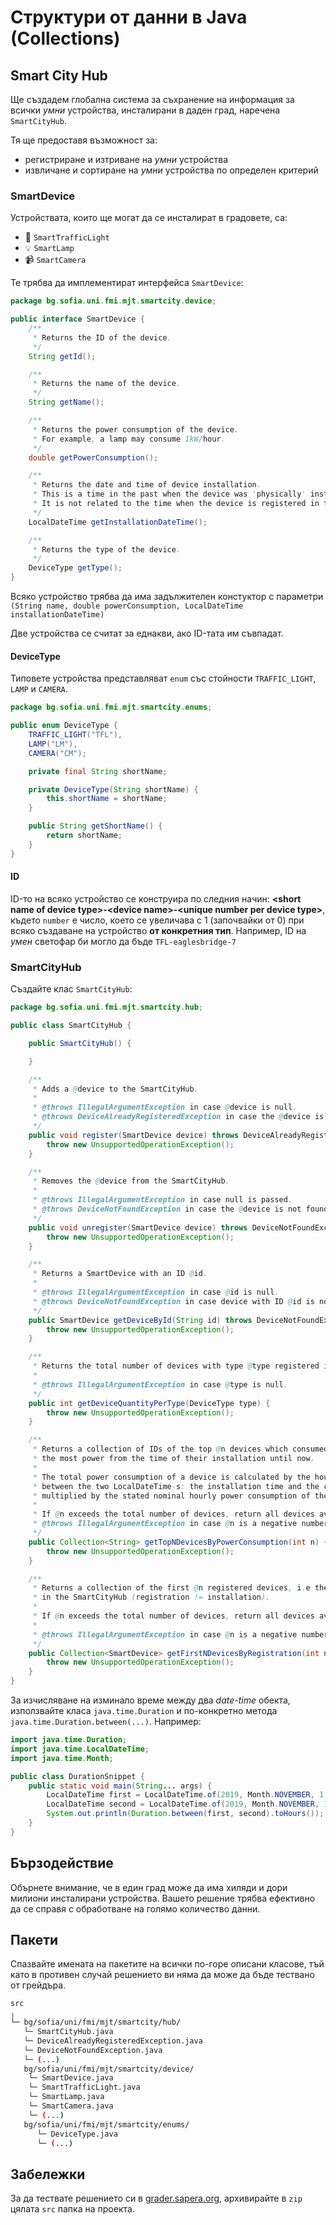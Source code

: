 # Структури от данни в Java (Collections)

## Smart City Hub

Ще създадем глобална система за съхранение на информация за всички *умни* устройства, инсталирани в даден град, наречена `SmartCityHub`.

Тя ще предоставя възможност за:
- регистриране и изтриване на *умни* устройства
- извличане и сортиране на *умни* устройства по определен критерий

### SmartDevice

Устройствата, които ще могат да се инсталират в градовете, са:

- :traffic_light: `SmartTrafficLight`
- :bulb: `SmartLamp`
- :video_camera: `SmartCamera`

Те трябва да имплементират интерфейса `SmartDevice`:

```java
package bg.sofia.uni.fmi.mjt.smartcity.device;

public interface SmartDevice {
    /**
     * Returns the ID of the device.
     */
    String getId();

    /**
     * Returns the name of the device.
     */
    String getName();

    /**
     * Returns the power consumption of the device.
     * For example, a lamp may consume 1kW/hour.
     */
    double getPowerConsumption();

    /**
     * Returns the date and time of device installation.
     * This is a time in the past when the device was 'physically' installed.
     * It is not related to the time when the device is registered in the Hub.
     */
    LocalDateTime getInstallationDateTime();

    /**
     * Returns the type of the device.
     */
    DeviceType getType();
}
```

Всяко устройство трябва да има задължителен констуктор с параметри `(String name, double powerConsumption, LocalDateTime installationDateTime)`

Две устройства се считат за еднакви, ако ID-тата им съвпадат.

#### DeviceType

Типовете устройства представляват `enum` със стойности `TRAFFIC_LIGHT`, `LAMP` и `CAMERA`.

```java
package bg.sofia.uni.fmi.mjt.smartcity.enums;

public enum DeviceType {
    TRAFFIC_LIGHT("TFL"),
    LAMP("LM"),
    CAMERA("CM");

    private final String shortName;

    private DeviceType(String shortName) {
        this.shortName = shortName;
    }

    public String getShortName() {
        return shortName;
    }
}
```

#### ID

ID-то на всяко устройство се конструира по следния начин:
**\<short name of device type\>-\<device name\>-\<unique number per device type\>**, където `number` е число, което се увеличава с 1 (започвайки от 0) при всяко създаване на устройство **от конкретния тип**. Например, ID на *умен* светофар би могло да бъде `TFL-eaglesbridge-7`

### SmartCityHub

Създайте клас `SmartCityHub`:

```java
package bg.sofia.uni.fmi.mjt.smartcity.hub;

public class SmartCityHub {

    public SmartCityHub() {

    }

    /**
     * Adds a @device to the SmartCityHub.
     *
     * @throws IllegalArgumentException in case @device is null.
     * @throws DeviceAlreadyRegisteredException in case the @device is already registered.
     */
    public void register(SmartDevice device) throws DeviceAlreadyRegisteredException {
        throw new UnsupportedOperationException();
    }

    /**
     * Removes the @device from the SmartCityHub.
     *
     * @throws IllegalArgumentException in case null is passed.
     * @throws DeviceNotFoundException in case the @device is not found.
     */
    public void unregister(SmartDevice device) throws DeviceNotFoundException {
        throw new UnsupportedOperationException();
    }

    /**
     * Returns a SmartDevice with an ID @id.
     *
     * @throws IllegalArgumentException in case @id is null.
     * @throws DeviceNotFoundException in case device with ID @id is not found.
     */
    public SmartDevice getDeviceById(String id) throws DeviceNotFoundException {
        throw new UnsupportedOperationException();
    }

    /**
     * Returns the total number of devices with type @type registered in SmartCityHub.
     *
     * @throws IllegalArgumentException in case @type is null.
     */
    public int getDeviceQuantityPerType(DeviceType type) {
        throw new UnsupportedOperationException();
    }

    /**
     * Returns a collection of IDs of the top @n devices which consumed
     * the most power from the time of their installation until now.
     * 
     * The total power consumption of a device is calculated by the hours elapsed
     * between the two LocalDateTime-s: the installation time and the current time (now)
     * multiplied by the stated nominal hourly power consumption of the device.
     *
     * If @n exceeds the total number of devices, return all devices available sorted by the given criterion.
     * @throws IllegalArgumentException in case @n is a negative number.
     */
    public Collection<String> getTopNDevicesByPowerConsumption(int n) {
        throw new UnsupportedOperationException();
    }

    /**
     * Returns a collection of the first @n registered devices, i.e the first @n that were added
     * in the SmartCityHub (registration != installation).
     * 
     * If @n exceeds the total number of devices, return all devices available sorted by the given criterion.
     *
     * @throws IllegalArgumentException in case @n is a negative number.
     */
    public Collection<SmartDevice> getFirstNDevicesByRegistration(int n) {
        throw new UnsupportedOperationException();
    }
}
```

За изчисляване на изминало време между двa *date-time* обекта, използвайте класа `java.time.Duration` и по-конкретно метода `java.time.Duration.between(...)`. Например:

```java
import java.time.Duration;
import java.time.LocalDateTime;
import java.time.Month;

public class DurationSnippet {
    public static void main(String... args) {
        LocalDateTime first = LocalDateTime.of(2019, Month.NOVEMBER, 1, 9, 0); // 2019-11-01T09:00
        LocalDateTime second = LocalDateTime.of(2019, Month.NOVEMBER, 1, 11, 0); // 2019-11-01T11:00
        System.out.println(Duration.between(first, second).toHours()); // 2
    }
}
```

## Бързодействие

Обърнете внимание, че в един град може да има хиляди и дори милиони инсталирани устройства. Вашето решение трябва ефективно да се справя с обработване на голямо количество данни.

## Пакети

Спазвайте имената на пакетите на всички по-горе описани класове, тъй като в противен случай решението ви няма да може да бъде тествано от грейдъра.

```bash
src
╷
└─ bg/sofia/uni/fmi/mjt/smartcity/hub/
   └─ SmartCityHub.java
   └─ DeviceAlreadyRegisteredException.java
   └─ DeviceNotFoundException.java
   └─ (...)
   bg/sofia/uni/fmi/mjt/smartcity/device/
    └─ SmartDevice.java
    └─ SmartTrafficLight.java
    └─ SmartLamp.java
    └─ SmartCamera.java
    └─ (...)
   bg/sofia/uni/fmi/mjt/smartcity/enums/
      └─ DeviceType.java
      └─ (...)
```

## Забележки

За да тествате решението си в [grader.sapera.org](grader.sapera.org), архивирайте в `zip` цялата `src` папка на проекта.
